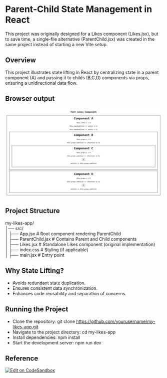 # Parent-Child State Management in React

This project was originally designed for a Likes component (Likes.jsx), but to save time, a single-file alternative (ParentChild.jsx) was created in the same project instead of starting a new Vite setup.

## Overview
This project illustrates state lifting in React by centralizing state in a parent component (A) and passing it to childs (B,C,D) components via props, ensuring a unidirectional data flow.

## Browser output
![Alt text](src/assets/parent-child.jpg)

## Project Structure
my-likes-app/  
│── src/  
│   ├── App.jsx          # Root component rendering ParentChild  
│   ├── ParentChild.jsx  # Contains Parent and Child components  
│   ├── Likes.jsx        # Standalone Likes component (original implementation)  
│   ├── index.css        # Styling (if applicable)  
│   ├── main.jsx         # Entry point  

## Why State Lifting?
- Avoids redundant state duplication.
- Ensures consistent data synchronization.
- Enhances code reusability and separation of concerns.

## Running the Project
- Clone the repository:                     git clone https://github.com/yourusername/my-likes-app.git
- Navigate to the project directory:        cd my-likes-app
- Install dependencies:                     npm install
- Start the development server:             npm run dev


## Reference
[![Edit on CodeSandbox](https://img.shields.io/badge/CodeSandbox-Live-blue?logo=codesandbox)](https://codesandbox.io/p/sandbox/p7y3jk8pq0?file=%2Fsrc%2Findex.js)